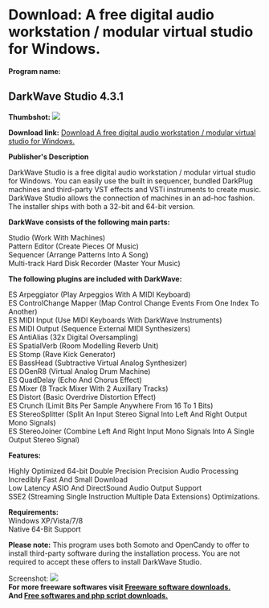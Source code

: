 # Download: A free digital audio workstation / modular virtual studio for Windows.

**Program name:**

## DarkWave Studio 4.3.1

  
**Thumbshot:** ![](http://www.freewarefiles.com/screenshot/darkwavestudio_md.jpg)   
  
**Download link:** [Download A free digital audio workstation / modular virtual studio for Windows.](http://freesoftwares.boysofts.com/DarkWave-Studio_program_85849.html)  
  


**Publisher's Description**  
  


DarkWave Studio is a free digital audio workstation / modular virtual studio for Windows. You can easily use the built in sequencer, bundled DarkPlug machines and third-party VST effects and VSTi instruments to create music. DarkWave Studio allows the connection of machines in an ad-hoc fashion. The installer ships with both a 32-bit and 64-bit version.  
  
**DarkWave consists of the following main parts:**  
  
Studio (Work With Machines)  
Pattern Editor (Create Pieces Of Music)  
Sequencer (Arrange Patterns Into A Song)  
Multi-track Hard Disk Recorder (Master Your Music)  
  
**The following plugins are included with DarkWave:**  
  
ES Arpeggiator (Play Arpeggios With A MIDI Keyboard)  
ES ControlChange Mapper (Map Control Change Events From One Index To Another)  
ES MIDI Input (Use MIDI Keyboards With DarkWave Instruments)  
ES MIDI Output (Sequence External MIDI Synthesizers)  
ES AntiAlias (32x Digital Oversampling)  
ES SpatialVerb (Room Modelling Reverb Unit)  
ES Stomp (Rave Kick Generator)  
ES BassHead (Subtractive Virtual Analog Synthesizer)  
ES DGenR8 (Virtual Analog Drum Machine)  
ES QuadDelay (Echo And Chorus Effect)  
ES Mixer (8 Track Mixer With 2 Auxillary Tracks)  
ES Distort (Basic Overdrive Distortion Effect)  
ES Crunch (Limit Bits Per Sample Anywhere From 16 To 1 Bits)  
ES StereoSplitter (Split An Input Stereo Signal Into Left And Right Output Mono Signals)  
ES StereoJoiner (Combine Left And Right Input Mono Signals Into A Single Output Stereo Signal)  
  
**Features:**  
  
Highly Optimized 64-bit Double Precision Precision Audio Processing  
Incredibly Fast And Small Download  
Low Latency ASIO And DirectSound Audio Output Support  
SSE2 (Streaming Single Instruction Multiple Data Extensions) Optimizations.  
  
**Requirements:**  
Windows XP/Vista/7/8  
Native 64-Bit Support 

**Please note:** This program uses both Somoto and OpenCandy to offer to install third-party software during the installation process. You are not required to accept these offers to install DarkWave Studio.

  
  
Screenshot: ![](http://www.freewarefiles.com/screenshot/darkwavestudio.jpg)   
**For more freeware softwares visit [Freeware software downloads.](http://freesoftwares.boysofts.com/)**   
**And [Free softwares and php script downloads.](http://www.boysofts.com/)**
